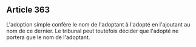 Article 363
----
L'adoption simple confère le nom de l'adoptant à l'adopté en l'ajoutant au nom
de ce dernier. Le tribunal peut toutefois décider que l'adopté ne portera que le
nom de l'adoptant.
